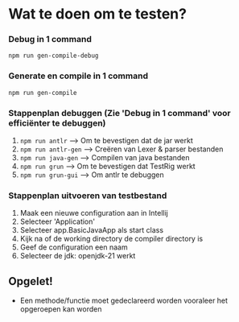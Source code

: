 

# Wat te doen om te testen?
### Debug in 1 command
`npm run gen-compile-debug`

### Generate en compile in 1 command
`npm run gen-compile`

### Stappenplan debuggen (Zie 'Debug in 1 command' voor efficiënter te debuggen)
1. `npm run antlr`      --> Om te bevestigen dat de jar werkt
2. `npm run antlr-gen`  --> Creëren van Lexer & parser bestanden
3. `npm run java-gen`   --> Compilen van java bestanden
4. `npm run grun`       --> Om te bevestigen dat TestRig werkt
5. `npm run grun-gui`   --> Om antlr te debuggen

### Stappenplan uitvoeren van testbestand
1. Maak een nieuwe configuration aan in Intellij
2. Selecteer 'Application'
3. Selecteer app.BasicJavaApp als start class
3. Kijk na of de working directory de compiler directory is
4. Geef de configuration een naam
5. Selecteer de jdk: openjdk-21 werkt


## Opgelet!
- Een methode/functie moet gedeclareerd worden vooraleer het opgeroepen kan worden